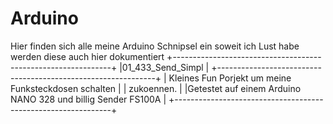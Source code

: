 # Arduino

Hier finden sich alle meine Arduino Schnipsel ein
soweit ich Lust habe werden diese auch hier dokumentiert
+--------------------------------------------------------------+
|01_433_Send_Simpl                                             |
+--------------------------------------------------------------+
| Kleines Fun Porjekt um meine Funksteckdosen schalten         |
| zukoennen.                                                   |
|Getestet auf einem Arduino NANO 328 und billig Sender FS100A  |
+--------------------------------------------------------------+

